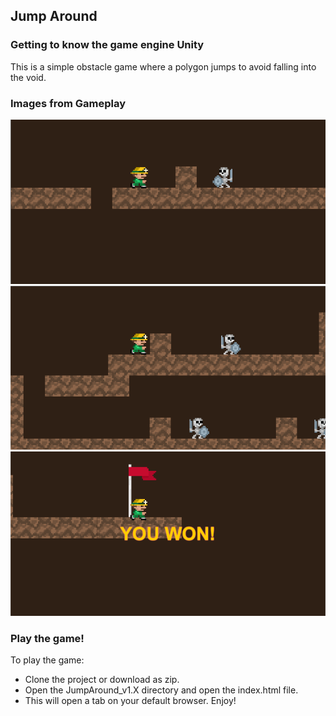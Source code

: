 ## Jump Around
### Getting to know the game engine Unity
This is a simple obstacle game where a polygon jumps to avoid falling into the void.

### Images from Gameplay
[image1]: ExampleImages/example_1.png
[image2]: ExampleImages/example_2.png
[image3]: ExampleImages/example_3.png

![alt text][image1]
![alt text][image2]
![alt text][image3]

### Play the game!
To play the game:
* Clone the project or download as zip.
* Open the JumpAround_v1.X directory and open the index.html file.
* This will open a tab on your default browser.
Enjoy!
